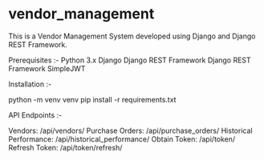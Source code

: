 # vendor_management
This is a Vendor Management System developed using Django and Django REST Framework.

Prerequisites :-
Python 3.x
Django
Django REST Framework
Django REST Framework SimpleJWT

Installation :-

python -m venv venv
pip install -r requirements.txt

API Endpoints :-

Vendors: /api/vendors/
Purchase Orders: /api/purchase_orders/
Historical Performance: /api/historical_performance/
Obtain Token: /api/token/
Refresh Token: /api/token/refresh/
